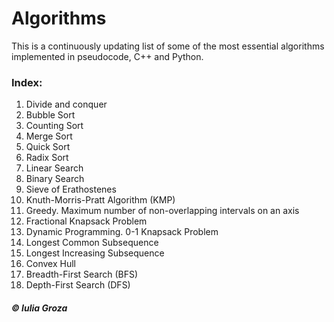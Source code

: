 # Algorithms
This is a continuously updating list of some of the most essential algorithms implemented in pseudocode, C++ and Python.

### Index:
1. Divide and conquer
2. Bubble Sort
3. Counting Sort
4. Merge Sort
5. Quick Sort
6. Radix Sort
7. Linear Search
8. Binary Search
9. Sieve of Erathostenes
10. Knuth-Morris-Pratt Algorithm (KMP)
11. Greedy. Maximum number of non-overlapping intervals on an axis
12. Fractional Knapsack Problem
13. Dynamic Programming. 0-1 Knapsack Problem
14. Longest Common Subsequence
15. Longest Increasing Subsequence
16. Convex Hull
17. Breadth-First Search (BFS)
18. Depth-First Search (DFS)

##### © Iulia Groza
